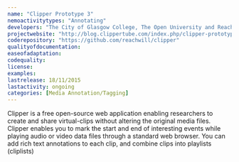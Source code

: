 ```yaml
---
name: "Clipper Prototype 3"
nemoactivitytypes: "Annotating"
developers: "The City of Glasgow College, The Open University and Reachwill Ltd"
projectwebsite: "http://blog.clippertube.com/index.php/clipper-prototype-3/"
coderepository: "https://github.com/reachwill/clipper"
qualityofdocumentation: 
easeofadaptation: 
codequality: 
license: 
examples: 
lastrelease: 18/11/2015
lastactivity: ongoing
categories: [Media Annotation/Tagging]
---
```

Clipper is a free open-source web application enabling researchers to create and share virtual-clips without altering the original media files. Clipper enables you to mark the start and end of interesting events while playing audio or video data files through a standard web browser. You can add rich text annotations to each clip, and combine clips into playlists (cliplists)
